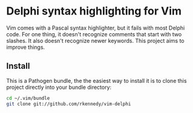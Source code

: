 # Delphi syntax highlighting for Vim

Vim comes with a Pascal syntax highlighter, but it fails with most Delphi code. For one thing, it doesn't recognize comments that start with two slashes. It also doesn't recognize newer keywords. This project aims to improve things.

## Install

This is a Pathogen bundle, the the easiest way to install it is to clone this project directly into your bundle directory:

```bash
cd ~/.vim/bundle
git clone git://github.com/rkennedy/vim-delphi
```
